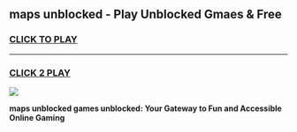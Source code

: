 
## maps unblocked - Play Unblocked Gmaes & Free
<h3>
<a href="https://news.freeplayer.one?title=maps_unblocked&ref=23F">CLICK TO PLAY</a></h3>
<hr>

<h3>
<a href="https://news.freeplayer.one?title=maps_unblocked&ref=23F">CLICK 2 PLAY</a>
  
</h3>

<a href="https://news.freeplayer.one?title=maps_unblocked&ref=23F/"><img src="https://clearcache.store/games.png"></a>


**maps unblocked games unblocked: Your Gateway to Fun and Accessible Online Gaming**
